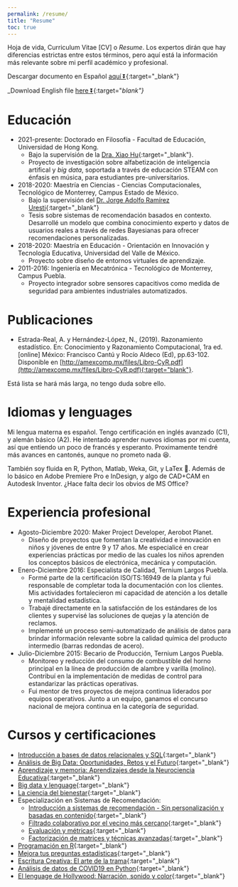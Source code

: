 ```yaml
---
permalink: /resume/
title: "Resume"
toc: true
---
```


Hoja de vida, Curriculum Vitae [CV] o *Resume*. Los expertos dirán que hay diferencias estrictas entre estos términos, pero aquí está la información más relevante sobre mi perfil académico y profesional.

Descargar documento en Español [aquí ⏬](/assets/files/2020_NoraHernandez_Espanol.pdf){:target="_blank"}

_Download English file [here ⏬](/assets/files/2020_NoraHernandez_English.pdf){:target="_blank"}_

# Educación

* 2021-presente: Doctorado en Filosofía - Facultad de Educación, Universidad de Hong Kong. 
	* Bajo la supervisión de la [Dra. Xiao Hu](https://web.edu.hku.hk/faculty-academics/xiaoxhu){:target="_blank"}. 
	* Proyecto de investigación sobre alfabetización de inteligencia artifical y *big data*, soportada a través de educación STEAM con énfasis en música, para estudiantes pre-universitarios.
* 2018-2020: Maestría en Ciencias - Ciencias Computacionales, Tecnológico de Monterrey, Campus Estado de México.
	* Bajo la supervisión del [Dr. Jorge Adolfo Ramírez Uresti](https://research.tec.mx/vivo-tec/display/PID_20804){:target="_blank"}
	* Tesis sobre sistemas de recomendación basados en contexto. Desarrollé un modelo que combina conocimiento experto y datos de usuarios reales a través de redes Bayesianas para ofrecer recomendaciones personalizadas. 
* 2018-2020: Maestría en Educación - Orientación en Innovación y Tecnología Educativa, Universidad del Valle de México.
	* Proyecto sobre diseño de entornos virtuales de aprendizaje.
* 2011-2016: Ingeniería en Mecatrónica - Tecnológico de Monterrey, Campus Puebla.
	* Proyecto integrador sobre sensores capacitivos como medida de seguridad para ambientes industriales automatizados.

# Publicaciones

* Estrada-Real, A. y Hernández-López, N., (2019). Razonamiento estadístico. En: Conocimiento y Razonamiento Computacional, 1ra ed. [online] México: Francisco Cantú y Rocío Aldeco (Ed), pp.63-102. Disponible en [http://amexcomp.mx/files/Libro-CyR.pdf](http://amexcomp.mx/files/Libro-CyR.pdf){:target="blank"}.

Está lista se hará más larga, no tengo duda sobre ello. 

# Idiomas y lenguages

Mi lengua materna es español. Tengo certificación en inglés avanzado (C1), y alemán básico (A2). He intentado aprender nuevos idiomas por mi cuenta, así que entiendo un poco de francés y esperanto. Proximamente tendré más avances en cantonés, aunque no prometo nada 😆.

También soy fluida en R, Python, Matlab, Weka, Git, y LaTex 💚. Además de lo básico en Adobe Premiere Pro e InDesign, y algo de CAD+CAM en Autodesk Inventor. ¿Hace falta decir los obvios de MS Office?

# Experiencia profesional

* Agosto-Diciembre 2020: Maker Project Developer, Aerobot Planet.
	* Diseño de proyectos que fomentan la creatividad e innovación en niños y jóvenes de entre 9 y 17 años. Me especialicé en crear experiencias prácticas por medio de las cuales los niños aprenden los conceptos básicos de electrónica, mecánica y computación.
* Enero-Diciembre 2016: Especialista de Calidad, Ternium Largos Puebla.
	* Formé parte de la certificación ISO/TS:16949 de la planta y fui responsable de completar toda la documentación con los clientes. Mis actividades fortalecieron mi capacidad de atención a los detalle y mentalidad estadística.
	* Trabajé directamente en la satisfacción de los estándares de los clientes y supervisé las soluciones de quejas y la atención de reclamos.
	* Implementé un proceso semi-automatizado de análisis de datos para brindar información relevante sobre la calidad química del producto intermedio (barras redondas de acero).
* Julio-Diciembre 2015: Becario de Producción, Ternium Largos Puebla.
	* Monitoreo y reducción del consumo de combustible del horno principal en la línea de producción de alambre y varilla (molino). Contribuí en la implementación de medidas de control para estandarizar las prácticas operativas. 
	* Fui mentor de tres proyectos de mejora continua liderados por equipos operativos. Junto a un equipo, ganamos el concurso nacional de mejora continua en la categoría de seguridad.

# Cursos y certificaciones

* [Introducción a bases de datos relacionales y SQL](https://www.coursera.org/account/accomplishments/certificate/7RWNYYCX72CX){:target="_blank"}
* [Análisis de Big Data: Oportunidades, Retos y el Futuro](https://www.futurelearn.com/certificates/oijy68l){:target="_blank"}
* [Aprendizaje y memoria: Aprendizajes desde la Neurociencia Educativa](https://www.futurelearn.com/certificates/e1kotro){:target="_blank"}
* [Big data y lenguage](https://www.coursera.org/account/accomplishments/certificate/UN6C5CEAR6LW){:target="_blank"}
* [La ciencia del bienestar](https://www.coursera.org/account/accomplishments/certificate/6YNEWPA7CLH2){:target="_blank"}
* Especialización en Sistemas de Recomendación:
	* [Introducción a sistemas de recomendación - Sin personalización y basadas en contenido](https://www.coursera.org/account/accomplishments/verify/7SSUD3NHDNJY){:target="_blank"}
	* [Filtrado colaborativo por el vecino más cercano](https://www.coursera.org/account/accomplishments/verify/GLASVZYWQ86M){:target="_blank"}
	* [Evaluación y métricas](https://coursera.org/share/73dec6be57d08c4b589f40dda2787a47){:target="_blank"}
	* [Factorización de matrices y técnicas avanzadas](https://www.coursera.org/account/accomplishments/certificate/Q8MAMRYYB3L4){:target="_blank"}
* [Programación en R](https://www.coursera.org/account/accomplishments/verify/SPC5N5E5Q92D){:target="_blank"}
* [Mejora tus preguntas estadísticas](https://www.coursera.org/account/accomplishments/verify/NUR8X95EVVVA){:target="_blank"}
* [Escritura Creativa: El arte de la trama](https://coursera.org/share/b8595b2cafd47c59a2b82fc0649ff58d){:target="_blank"}
* [Análisis de datos de COVID19 en Python](https://coursera.org/share/ee5a9fa7e4bd9c719ac3842177089556){:target="_blank"}
* [El lenguage de Hollywood: Narración, sonido y color](https://www.coursera.org/api/legacyCertificates.v1/spark/statementOfAccomplishment/973630~5595501/pdf){:target="_blank"}



